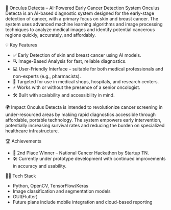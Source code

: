 🔬 Onculus Detecta – AI-Powered Early Cancer Detection System
Onculus Detecta is an AI-based diagnostic system designed for the early-stage detection of cancer, with a primary focus on skin and breast cancer. The system uses advanced machine learning algorithms and image processing techniques to analyze medical images and identify potential cancerous regions quickly, accurately, and affordably.

💡 Key Features
* ✅ Early Detection of skin and breast cancer using AI models.
* 🔍 Image-Based Analysis for fast, reliable diagnostics.
* 💻 User-Friendly Interface – suitable for both medical professionals and non-experts (e.g., pharmacists).
* 🏥 Targeted for use in medical shops, hospitals, and research centers.
* ⚡ Works with or without the presence of a senior oncologist.
* 🛠️ Built with scalability and accessibility in mind.

🌍 Impact
Onculus Detecta is intended to revolutionize cancer screening in under-resourced areas by making rapid diagnostics accessible through affordable, portable technology. The system empowers early intervention, potentially increasing survival rates and reducing the burden on specialized healthcare infrastructure.

🏆 Achievements
* 🥈 2nd Place Winner – National Cancer Hackathon by Startup TN.
* 🛠️ Currently under prototype development with continued improvements in accuracy and usability.

👨‍💻 Tech Stack
* Python, OpenCV, TensorFlow/Keras
* Image classification and segmentation models
* GUI(Flutter)
* Future plans include mobile integration and cloud-based reporting

